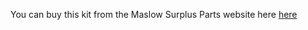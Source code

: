 You can buy this kit from the Maslow Surplus Parts website here [here](https://maslowsurplusparts.com/products/motor-gear-upgrade)

